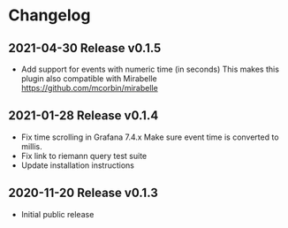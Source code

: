 # Changelog

## 2021-04-30 Release v0.1.5

* Add support for events with numeric time (in seconds)
  This makes this plugin also compatible with Mirabelle
  https://github.com/mcorbin/mirabelle

## 2021-01-28 Release v0.1.4

* Fix time scrolling in Grafana 7.4.x
  Make sure event time is converted to millis.
* Fix link to riemann query test suite
* Update installation instructions 

## 2020-11-20 Release v0.1.3
 
* Initial public release

